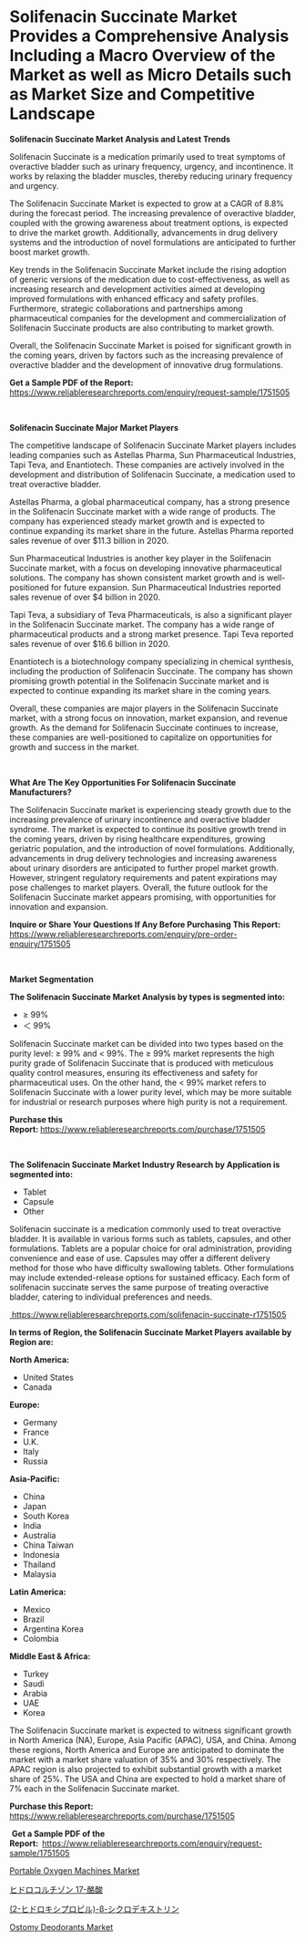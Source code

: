<p><h1>Solifenacin Succinate Market Provides a Comprehensive Analysis Including a Macro Overview of the Market as well as Micro Details such as Market Size and Competitive Landscape</h1></p><p><strong>Solifenacin Succinate Market Analysis and Latest Trends</strong></p>
<p><p>Solifenacin Succinate is a medication primarily used to treat symptoms of overactive bladder such as urinary frequency, urgency, and incontinence. It works by relaxing the bladder muscles, thereby reducing urinary frequency and urgency.</p><p>The Solifenacin Succinate Market is expected to grow at a CAGR of 8.8% during the forecast period. The increasing prevalence of overactive bladder, coupled with the growing awareness about treatment options, is expected to drive the market growth. Additionally, advancements in drug delivery systems and the introduction of novel formulations are anticipated to further boost market growth.</p><p>Key trends in the Solifenacin Succinate Market include the rising adoption of generic versions of the medication due to cost-effectiveness, as well as increasing research and development activities aimed at developing improved formulations with enhanced efficacy and safety profiles. Furthermore, strategic collaborations and partnerships among pharmaceutical companies for the development and commercialization of Solifenacin Succinate products are also contributing to market growth.</p><p>Overall, the Solifenacin Succinate Market is poised for significant growth in the coming years, driven by factors such as the increasing prevalence of overactive bladder and the development of innovative drug formulations.</p></p>
<p><strong>Get a Sample PDF of the Report:&nbsp;</strong> <a href="https://www.reliableresearchreports.com/enquiry/request-sample/1751505">https://www.reliableresearchreports.com/enquiry/request-sample/1751505</a></p>
<p>&nbsp;</p>
<p><strong>Solifenacin Succinate Major Market Players</strong></p>
<p><p>The competitive landscape of Solifenacin Succinate Market players includes leading companies such as Astellas Pharma, Sun Pharmaceutical Industries, Tapi Teva, and Enantiotech. These companies are actively involved in the development and distribution of Solifenacin Succinate, a medication used to treat overactive bladder.</p><p>Astellas Pharma, a global pharmaceutical company, has a strong presence in the Solifenacin Succinate market with a wide range of products. The company has experienced steady market growth and is expected to continue expanding its market share in the future. Astellas Pharma reported sales revenue of over $11.3 billion in 2020.</p><p>Sun Pharmaceutical Industries is another key player in the Solifenacin Succinate market, with a focus on developing innovative pharmaceutical solutions. The company has shown consistent market growth and is well-positioned for future expansion. Sun Pharmaceutical Industries reported sales revenue of over $4 billion in 2020.</p><p>Tapi Teva, a subsidiary of Teva Pharmaceuticals, is also a significant player in the Solifenacin Succinate market. The company has a wide range of pharmaceutical products and a strong market presence. Tapi Teva reported sales revenue of over $16.6 billion in 2020.</p><p>Enantiotech is a biotechnology company specializing in chemical synthesis, including the production of Solifenacin Succinate. The company has shown promising growth potential in the Solifenacin Succinate market and is expected to continue expanding its market share in the coming years.</p><p>Overall, these companies are major players in the Solifenacin Succinate market, with a strong focus on innovation, market expansion, and revenue growth. As the demand for Solifenacin Succinate continues to increase, these companies are well-positioned to capitalize on opportunities for growth and success in the market.</p></p>
<p>&nbsp;</p>
<p><strong>What Are The Key Opportunities For Solifenacin Succinate Manufacturers?</strong></p>
<p><p>The Solifenacin Succinate market is experiencing steady growth due to the increasing prevalence of urinary incontinence and overactive bladder syndrome. The market is expected to continue its positive growth trend in the coming years, driven by rising healthcare expenditures, growing geriatric population, and the introduction of novel formulations. Additionally, advancements in drug delivery technologies and increasing awareness about urinary disorders are anticipated to further propel market growth. However, stringent regulatory requirements and patent expirations may pose challenges to market players. Overall, the future outlook for the Solifenacin Succinate market appears promising, with opportunities for innovation and expansion.</p></p>
<p><strong>Inquire or Share Your Questions If Any Before Purchasing This Report:</strong> <a href="https://www.reliableresearchreports.com/enquiry/pre-order-enquiry/1751505">https://www.reliableresearchreports.com/enquiry/pre-order-enquiry/1751505</a></p>
<p>&nbsp;</p>
<p><strong>Market Segmentation</strong></p>
<p><strong>The Solifenacin Succinate Market Analysis by types is segmented into:</strong></p>
<p><ul><li>≥ 99%</li><li>＜ 99%</li></ul></p>
<p><p>Solifenacin Succinate market can be divided into two types based on the purity level: ≥ 99% and < 99%. The ≥ 99% market represents the high purity grade of Solifenacin Succinate that is produced with meticulous quality control measures, ensuring its effectiveness and safety for pharmaceutical uses. On the other hand, the < 99% market refers to Solifenacin Succinate with a lower purity level, which may be more suitable for industrial or research purposes where high purity is not a requirement.</p></p>
<p><strong>Purchase this Report:&nbsp;</strong><a href="https://www.reliableresearchreports.com/purchase/1751505">https://www.reliableresearchreports.com/purchase/1751505</a></p>
<p>&nbsp;</p>
<p><strong>The Solifenacin Succinate Market Industry Research by Application is segmented into:</strong></p>
<p><ul><li>Tablet</li><li>Capsule</li><li>Other</li></ul></p>
<p><p>Solifenacin succinate is a medication commonly used to treat overactive bladder. It is available in various forms such as tablets, capsules, and other formulations. Tablets are a popular choice for oral administration, providing convenience and ease of use. Capsules may offer a different delivery method for those who have difficulty swallowing tablets. Other formulations may include extended-release options for sustained efficacy. Each form of solifenacin succinate serves the same purpose of treating overactive bladder, catering to individual preferences and needs.</p></p>
<p><a href="https://www.reliableresearchreports.com/solifenacin-succinate-r1751505">&nbsp;https://www.reliableresearchreports.com/solifenacin-succinate-r1751505</a></p>
<p><strong>In terms of Region, the Solifenacin Succinate Market Players available by Region are:</strong></p>
<p>
    <p> <strong> North America: </strong>
        <ul>
            <li>United States</li>
            <li>Canada</li>
        </ul>
        </p> 
    <p> <strong> Europe: </strong>
        <ul>
            <li>Germany</li>
            <li>France</li>
            <li>U.K.</li>
            <li>Italy</li>
            <li>Russia</li>
        </ul>
        </p> 
    <p> <strong> Asia-Pacific: </strong>
        <ul>
            <li>China</li>
            <li>Japan</li>
            <li>South Korea</li>
            <li>India</li>
            <li>Australia</li>
            <li>China Taiwan</li>
            <li>Indonesia</li>
            <li>Thailand</li>
            <li>Malaysia</li>
        </ul>
        </p> 
    <p> <strong> Latin America: </strong>
        <ul>
            <li>Mexico</li>
            <li>Brazil</li>
            <li>Argentina Korea</li>
            <li>Colombia</li>
        </ul>
        </p> 
    <p> <strong> Middle East & Africa: </strong>
        <ul>
            <li>Turkey</li>
            <li>Saudi</li>
            <li>Arabia</li>
            <li>UAE</li>
            <li>Korea</li>
        </ul>
    </p>
    </p>
<p><p>The Solifenacin Succinate market is expected to witness significant growth in North America (NA), Europe, Asia Pacific (APAC), USA, and China. Among these regions, North America and Europe are anticipated to dominate the market with a market share valuation of 35% and 30% respectively. The APAC region is also projected to exhibit substantial growth with a market share of 25%. The USA and China are expected to hold a market share of 7% each in the Solifenacin Succinate market.</p></p>
<p><strong>Purchase this Report: </strong><a href="https://www.reliableresearchreports.com/purchase/1751505">https://www.reliableresearchreports.com/purchase/1751505</a></p>
<p>&nbsp;<strong>Get a Sample PDF of the Report:&nbsp;&nbsp;</strong><a href="https://www.reliableresearchreports.com/enquiry/request-sample/1751505">https://www.reliableresearchreports.com/enquiry/request-sample/1751505</a></p>
<p><strong></strong></p>
<p><p><a href="https://github.com/wrwgzwbr35/Market-Research-Report-List-1/blob/main/portable-oxygen-machines-market.md">Portable Oxygen Machines Market</a></p><p><a href="https://github.com/nxboeu02965442/Market-Research-Report-List-3/blob/main/9143892178020.md">ヒドロコルチゾン 17-酪酸</a></p><p><a href="https://github.com/SimeonBode1/Market-Research-Report-List-1/blob/main/2660376178019.md">(2-ヒドロキシプロピル)-β-シクロデキストリン</a></p><p><a href="https://github.com/sifatuddin25/Market-Research-Report-List-1/blob/main/ostomy-deodorants-market.md">Ostomy Deodorants Market</a></p></p>